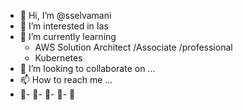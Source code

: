 - 👋 Hi, I’m @sselvamani
- 👀 I’m interested in Ias
- 🌱 I’m currently learning 
    - AWS Solution Architect /Associate /professional 
    - Kubernetes
- 💞️ I’m looking to collaborate on ...
- 📫 How to reach me ...
- 💞️- 💞️- 💞️- 💞️- 💞️

<!---
sselvamani/sselvamani is a ✨ special ✨ repository because its `README.md` (this file) appears on your GitHub profile.
You can click the Preview link to take a look at your changes.
--->
